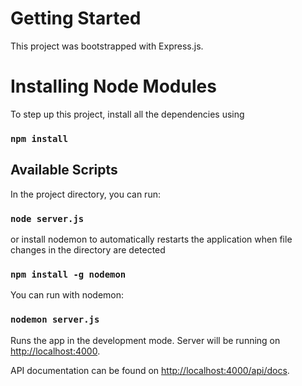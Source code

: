 # Getting Started

This project was bootstrapped with Express.js.

# Installing Node Modules

To step up this project, install all the dependencies using

### `npm install`

## Available Scripts

In the project directory, you can run:

### `node server.js`

or install nodemon to automatically restarts the application 
when file changes in the directory are detected

### `npm install -g nodemon`

You can run with nodemon:

### `nodemon server.js`

Runs the app in the development mode.
Server will be running on [http://localhost:4000](http://localhost:4000).

API documentation can be found on 
[http://localhost:4000/api/docs](http://localhost:4000/api/docs).

